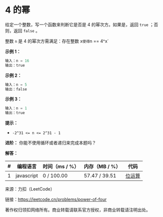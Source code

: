 # 4 的幂

给定一个整数，写一个函数来判断它是否是 4 的幂次方。如果是，返回 `true` ；否则，返回 `false` 。

整数 `n` 是 4 的幂次方需满足：存在整数 x` 使得 `n == 4^x`

**示例 1：**

``` javascript
输入：n = 16
输出：true
```

**示例 2：**

``` javascript
输入：n = 5
输出：false
```

**示例 3：**

``` javascript
输入：n = 1
输出：true
```

**提示：**

- `-2^31 <= n <= 2^31 - 1`

**进阶：** 你能不使用循环或者递归来完成本题吗？

**解答：**

**#**|**编程语言**|**时间（ms / %）**|**内存（MB / %）**|**代码**
------|----------|-----------------|----------------|--------
1|javascript|0 / 100.00|57.47 / 39.51|[位运算](./javascript/ac_v1.js)

来源：力扣（LeetCode）

链接：https://leetcode.cn/problems/power-of-four

著作权归领扣网络所有。商业转载请联系官方授权，非商业转载请注明出处。

